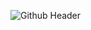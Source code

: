 ![Github Header](https://github.com/ShubhMehrotra19/ShubhMehrotra19/assets/110672923/b05409e2-76aa-4edd-89a1-bc10dda5e7a3)
